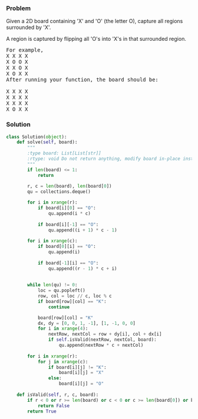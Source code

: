 ### Problem
Given a 2D board containing 'X' and 'O' (the letter O), capture all regions surrounded by 'X'.

A region is captured by flipping all 'O's into 'X's in that surrounded region.
<pre>
For example,
X X X X
X O O X
X X O X
X O X X
After running your function, the board should be:

X X X X
X X X X
X X X X
X O X X
</pre>
### Solution
```python
class Solution(object):
    def solve(self, board):
        """
        :type board: List[List[str]]
        :rtype: void Do not return anything, modify board in-place instead.
        """
        if len(board) <= 1:
            return
        
        r, c = len(board), len(board[0])
        qu = collections.deque()

        for i in xrange(r):
            if board[i][0] == "O":
                qu.append(i * c)
            
            if board[i][-1] == "O":
                qu.append((i + 1) * c - 1)
        
        for i in xrange(c):
            if board[0][i] == "O":
                qu.append(i)
            
            if board[-1][i] == "O":
                qu.append((r - 1) * c + i)
    
        
        while len(qu) != 0:
            loc = qu.popleft()
            row, col = loc // c, loc % c
            if board[row][col] == "K":
                continue

            board[row][col] = "K"
            dx, dy = [0, 0, 1, -1], [1, -1, 0, 0]
            for i in xrange(4):
                nextRow, nextCol = row + dy[i], col + dx[i]
                if self.isValid(nextRow, nextCol, board):
                    qu.append(nextRow * c + nextCol)
        
        for i in xrange(r):
            for j in xrange(c):
                if board[i][j] != "K":
                    board[i][j] = "X"
                else:
                    board[i][j] = "O"
    
    def isValid(self, r, c, board):
        if r < 0 or r >= len(board) or c < 0 or c >= len(board[0]) or board[r][c] == "X" or board[r][c] == "K":
            return False
        return True
        
```